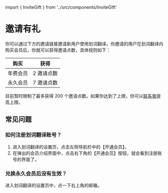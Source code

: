 import { InviteGift } from '../src/components/InviteGift'

# 邀请有礼

你可以通过下方的邀请链接邀请新用户使用划词翻译。你邀请的用户在划词翻译内购买会员后，你就可以获得邀请点数，具体规则如下：

| 购买     | 获得       |
| -------- | ---------- |
| 年费会员 | 2 邀请点数 |
| 永久会员 | 7 邀请点数 |

目前暂时限制了最多获得 200 个邀请点数。如果你达到了上限，你可以[联系我](issues.mdx)提高上限。

<InviteGift />

## 常见问题

### 如何注册划词翻译账号？

1. 进入划词翻译的设置页，点击左侧导航栏中的【开通会员】。
2. 在弹出的会员介绍界面中，点击右下角的【开通会员】按钮，就会看到注册账号的界面了。

### 兑换永久会员后没有生效？

进入划词翻译的设置页中，点一下右上角的邮箱。
